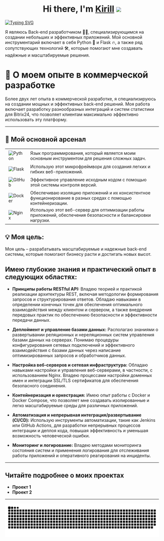 <h1 align="center">Hi there, I'm <a href="https://t.me/lolipof" target="_blank">Kirill</a> 
<img src="https://github.com/blackcater/blackcater/raw/main/images/Hi.gif" height="32"/></h1>


[![Typing SVG](https://readme-typing-svg.herokuapp.com?color=%2336BCF7&lines=Middle+back-end+developer)](https://git.io/typing-svg)

Я являюсь Back-end разработчиком 🧑‍💻, специализирующимся на создании небольших и эффективных приложений. Мой основной инструментарий включает в себя Python 🐍 и Flask 🔥, а также ряд сопутствующих технологий 🛠️, которые помогают мне создавать надёжные и масштабируемые решения.


# 🚀 О моем опыте в коммерческой разработке
Более двух лет опыта в коммерческой разработке, я специализируюсь на создании мощных и эффективных back-end решений. Моя работа включает разработку разнообразных интеграций и систем статистики для Bitrix24, что позволяет клиентам максимально эффективно использовать эту платформу.

---

## 🔧 Мой основной арсенал

<table>
  <tr>
    <td><img src="https://img.shields.io/badge/python-3670A0?style=for-the-badge&logo=python&logoColor=ffdd54" alt="Python" style="vertical-align:top; margin:4px"></td>
    <td>Язык программирования, который является моим основным инструментом для решения сложных задач.</td>
  </tr>
  <tr>
    <td><img src="https://img.shields.io/badge/flask-%23000.svg?style=for-the-badge&logo=flask&logoColor=white" alt="Flask" style="vertical-align:top; margin:4px"></td>
    <td>Использую этот микрофреймворк для создания легких и гибких веб-приложений.</td>
  </tr>
   <tr>
    <td><img src="https://img.shields.io/badge/github-%23121011.svg?style=for-the-badge&logo=github&logoColor=white" alt="GitHub" style="vertical-align:top; margin:4px"></td>
    <td>Эффективное управление исходным кодом с помощью этой системы контроля версий.</td>
  </tr>
   <tr>
    <td><img src="https://img.shields.io/badge/docker-%230db7ed.svg?style=for-the-badge&logo=docker&logoColor=white" alt="Docker" style="vertical-align:top; margin:4px"></td>
    <td>Обеспечиваю изоляцию приложений и их консистентное функционирование в разных средах с помощью контейнеризации.</td>
  </tr>
   <tr>
    <td><img src="https://img.shields.io/badge/nginx-%23009639.svg?style=for-the-badge&logo=nginx&logoColor=white" alt="Nginx" style="vertical-align:top; margin:4px"></td>
    <td>Использую этот веб-сервер для оптимизации работы приложений, обеспечения безопасности и балансировки нагрузки.</td>
  </tr>
</table>

## 💡 Моя цель:

Моя цель – разрабатывать масштабируемые и надежные back-end системы, которые помогают бизнесу расти и достигать новых высот.

## Имею глубокие знания и практический опыт в следующих областях:

- **Принципы работы RESTful API:** Владею теорией и практикой реализации архитектуры REST, включая методологии формирования запросов и структурирования ответов. Обладаю навыками в определении конечных точек для обеспечения оптимального взаимодействия между клиентом и сервером, а также внедрения передовых практик по обеспечению безопасности и эффективности передачи данных.

- **Деплоймент и управление базами данных:** Располагаю знаниями о развертывании реляционных и нереляционных систем управления базами данных на серверах. Понимаю процедуры конфигурирования сетевых подключений и эффективного взаимодействия с базами данных через написание оптимизированных запросов и обработчиков данных.

- **Настройка веб-серверов и сетевая инфраструктура:** Обладаю навыками настройки и управления веб-серверами, в частности, с использованием Nginx. Владею процессами настройки доменных имен и интеграции SSL/TLS сертификатов для обеспечения безопасного соединения.

- **Контейнеризация и оркестрация:** Имею опыт работы с Docker и Docker Compose, что позволяет мне создавать изолированные и легко масштабируемые среды для различных приложений.

- **Автоматизация и непрерывная интеграция/развертывание (CI/CD):** Использую инструменты автоматизации, такие как Jenkins или GitHub Actions, для разработки непрерывных процессов интеграции и деплоя кода, повышая эффективность и уменьшая возможность человеческой ошибки.

- **Мониторинг и логирование:** Владею методами мониторинга состояния систем и применения логирования для отслеживания работы приложений и оперативного реагирования на инциденты.

---


## Читайте подробнее о моих проектах
  - **Проект 1**
  - **Проект 2**

---






<picture>
  <source
    media="(prefers-color-scheme: dark)"
    srcset="https://raw.githubusercontent.com/platane/snk/output/github-contribution-grid-snake-dark.svg"
  />
  <source
    media="(prefers-color-scheme: light)"
    srcset="https://raw.githubusercontent.com/platane/snk/output/github-contribution-grid-snake.svg"
  />
  <img
    alt="github contribution grid snake animation"
    src="https://raw.githubusercontent.com/platane/snk/output/github-contribution-grid-snake.svg"
  />
</picture>
